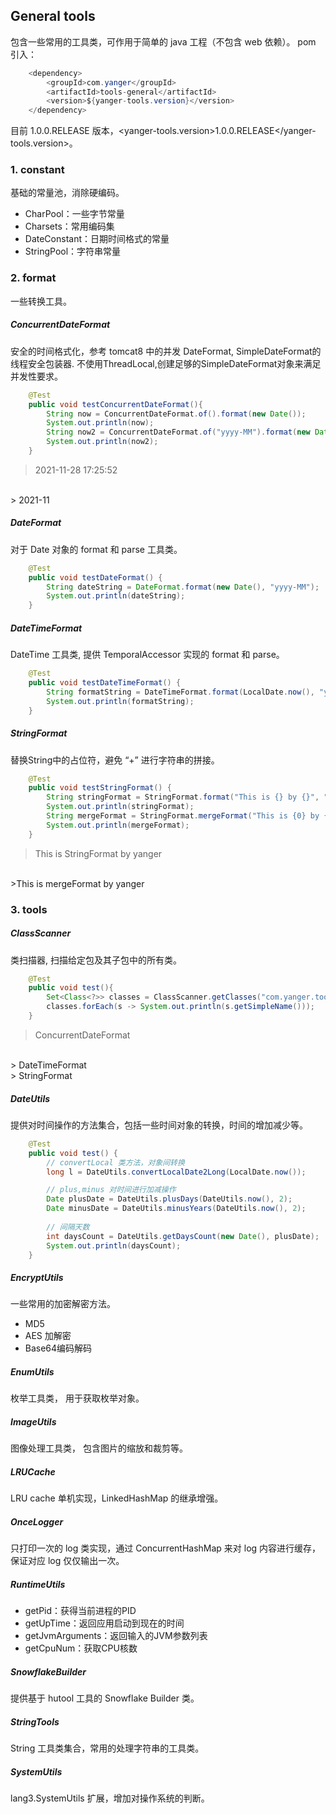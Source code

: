 ## General tools
包含一些常用的工具类，可作用于简单的 java 工程（不包含 web 依赖）。
pom 引入：
````java
    <dependency>
        <groupId>com.yanger</groupId>
        <artifactId>tools-general</artifactId>
        <version>${yanger-tools.version}</version>
    </dependency>
````
目前 1.0.0.RELEASE 版本，<yanger-tools.version>1.0.0.RELEASE</yanger-tools.version>。


### 1. constant
基础的常量池，消除硬编码。
* CharPool：一些字节常量
* Charsets：常用编码集
* DateConstant：日期时间格式的常量
* StringPool：字符串常量


### 2. format
一些转换工具。

##### ConcurrentDateFormat
安全的时间格式化，参考 tomcat8 中的并发 DateFormat, SimpleDateFormat的线程安全包装器. 不使用ThreadLocal,创建足够的SimpleDateFormat对象来满足并发性要求。
```java
    @Test
    public void testConcurrentDateFormat(){
        String now = ConcurrentDateFormat.of().format(new Date());
        System.out.println(now);
        String now2 = ConcurrentDateFormat.of("yyyy-MM").format(new Date());
        System.out.println(now2);
    }
```
> 2021-11-28 17:25:52
<br/>
> 2021-11

##### DateFormat
对于 Date 对象的 format 和 parse 工具类。
```java
    @Test
    public void testDateFormat() {
        String dateString = DateFormat.format(new Date(), "yyyy-MM");
        System.out.println(dateString);
    }
```

##### DateTimeFormat
DateTime 工具类, 提供 TemporalAccessor 实现的 format 和 parse。
```java
    @Test
    public void testDateTimeFormat() {
        String formatString = DateTimeFormat.format(LocalDate.now(), "yyyy-MM");
        System.out.println(formatString);
    }
```

##### StringFormat
替换String中的占位符，避免 “+” 进行字符串的拼接。
```java
    @Test
    public void testStringFormat() {
        String stringFormat = StringFormat.format("This is {} by {}", "StringFormat", "yanger");
        System.out.println(stringFormat);
        String mergeFormat = StringFormat.mergeFormat("This is {0} by {1}", "mergeFormat", "yanger");
        System.out.println(mergeFormat);
    }
```
> This is StringFormat by yanger
<br/>
>This is mergeFormat by yanger


### 3. tools

##### ClassScanner
类扫描器, 扫描给定包及其子包中的所有类。
```java
    @Test
    public void test(){
        Set<Class<?>> classes = ClassScanner.getClasses("com.yanger.tools.general.format");
        classes.forEach(s -> System.out.println(s.getSimpleName()));
    }
```
> ConcurrentDateFormat
<br/>
> DateTimeFormat
<br/>
> StringFormat

##### DateUtils
提供对时间操作的方法集合，包括一些时间对象的转换，时间的增加减少等。
```java
    @Test
    public void test() {
        // convertLocal 类方法，对象间转换
        long l = DateUtils.convertLocalDate2Long(LocalDate.now());

        // plus,minus 对时间进行加减操作
        Date plusDate = DateUtils.plusDays(DateUtils.now(), 2);
        Date minusDate = DateUtils.minusYears(DateUtils.now(), 2);
        
        // 间隔天数
        int daysCount = DateUtils.getDaysCount(new Date(), plusDate);
        System.out.println(daysCount);
    }
```

##### EncryptUtils
一些常用的加密解密方法。
* MD5
* AES 加解密
* Base64编码解码

##### EnumUtils
枚举工具类， 用于获取枚举对象。

##### ImageUtils
图像处理工具类， 包含图片的缩放和裁剪等。


##### LRUCache
LRU cache 单机实现，LinkedHashMap 的继承增强。

##### OnceLogger
只打印一次的 log 类实现，通过 ConcurrentHashMap 来对 log 内容进行缓存，保证对应 log 仅仅输出一次。

##### RuntimeUtils
* getPid：获得当前进程的PID
* getUpTime：返回应用启动到现在的时间
* getJvmArguments：返回输入的JVM参数列表
* getCpuNum：获取CPU核数

##### SnowflakeBuilder
提供基于 hutool 工具的 Snowflake Builder 类。

##### StringTools
String 工具类集合，常用的处理字符串的工具类。

##### SystemUtils
lang3.SystemUtils 扩展，增加对操作系统的判断。

